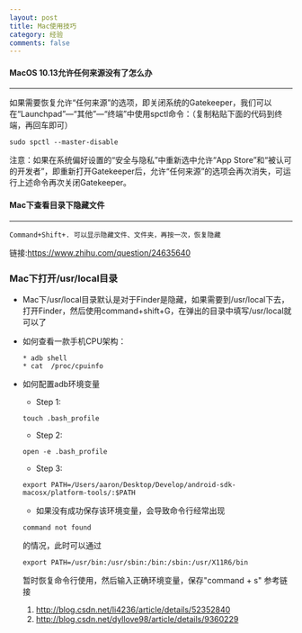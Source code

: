 ```yaml
---
layout: post
title: Mac使用技巧
category: 经验
comments: false
---
```


#### MacOS 10.13允许任何来源没有了怎么办
---
如果需要恢复允许“任何来源”的选项，即关闭系统的Gatekeeper，我们可以在“Launchpad”—“其他”—“终端”中使用spctl命令：（复制粘贴下面的代码到终端，再回车即可）

```
sudo spctl --master-disable

```

注意：如果在系统偏好设置的“安全与隐私”中重新选中允许“App Store”和“被认可的开发者”，即重新打开Gatekeeper后，允许“任何来源”的选项会再次消失，可运行上述命令再次关闭Gatekeeper。

#### Mac下查看目录下隐藏文件
---
```
Command+Shift+. 可以显示隐藏文件、文件夹，再按一次，恢复隐藏
```
链接:<https://www.zhihu.com/question/24635640>
 

### Mac下打开/usr/local目录
	

* Mac下/usr/local目录默认是对于Finder是隐藏，如果需要到/usr/local下去，打开Finder，然后使用command+shift+G，在弹出的目录中填写/usr/local就可以了

* 如何查看一款手机CPU架构：

	```
	* adb shell  
	* cat  /proc/cpuinfo
	```
* 如何配置adb环境变量
	* Step 1: 
	
	```
	touch .bash_profile
	
	```
	* Step 2:
	
	```
	open -e .bash_profile
	```
	* Step 3:

	```
	export PATH=/Users/aaron/Desktop/Develop/android-sdk-macosx/platform-tools/:$PATH
	
	```
	* 如果没有成功保存该环境变量，会导致命令行经常出现
	
	```
	command not found
	```
	的情况，此时可以通过
	
	```
	export PATH=/usr/bin:/usr/sbin:/bin:/sbin:/usr/X11R6/bin
	
	```
	暂时恢复命令行使用，然后输入正确环境变量，保存"command + s"
	参考链接
	1. <http://blog.csdn.net/li4236/article/details/52352840>
	2. <http://blog.csdn.net/dyllove98/article/details/9360229>
